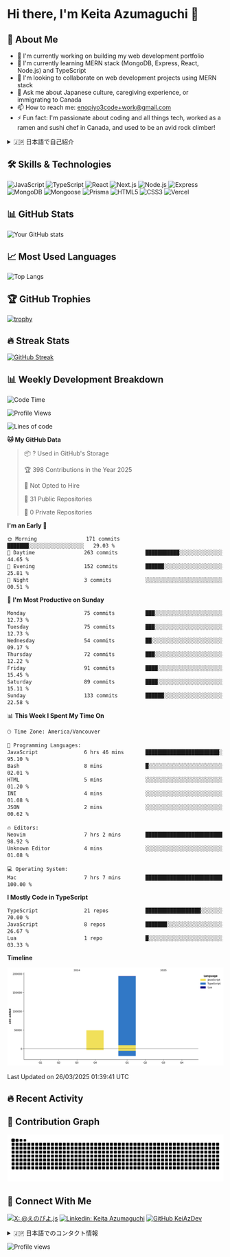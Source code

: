 # Hi there, I'm Keita Azumaguchi 👋

## 🚀 About Me
- 🔭 I'm currently working on building my web development portfolio
- 🌱 I'm currently learning MERN stack (MongoDB, Express, React, Node.js) and TypeScript
- 👯 I'm looking to collaborate on web development projects using MERN stack
- 💬 Ask me about Japanese culture, caregiving experience, or immigrating to Canada
- 📫 How to reach me: enopiyo3code+work@gmail.com
- ⚡ Fun fact: I'm passionate about coding and all things tech, worked as a ramen and sushi chef in Canada, and used to be an avid rock climber!

<details>
<summary>🇯🇵 日本語で自己紹介</summary>
<br>
- 🔭 現在の仕事: ウェブ開発ポートフォリオの構築
- 🌱 学習中: MERNスタック（MongoDB、Express、React、Node.js）とTypeScript
- 👯 コラボレーション: MERNスタックを使用したウェブ開発プロジェクト
- 💬 質問歓迎: 日本文化、介護経験、カナダへの移住について
- 📫 連絡先: enopiyo3code+work@gmail.com
- ⚡ 趣味: プログラミング・コーディング・PC関連が一番の情熱。カナダでラーメンと寿司のシェフ経験あり、ロッククライミング経験あり
</details>

## 🛠 Skills & Technologies
![JavaScript](https://img.shields.io/badge/-JavaScript-F7DF1E?style=flat-square&logo=javascript&logoColor=black)
![TypeScript](https://img.shields.io/badge/-TypeScript-3178C6?style=flat-square&logo=typescript&logoColor=white)
![React](https://img.shields.io/badge/-React-61DAFB?style=flat-square&logo=react&logoColor=black)
![Next.js](https://img.shields.io/badge/-Next.js-000000?style=flat-square&logo=next.js&logoColor=white)
![Node.js](https://img.shields.io/badge/-Node.js-339933?style=flat-square&logo=node.js&logoColor=white)
![Express](https://img.shields.io/badge/-Express-000000?style=flat-square&logo=express&logoColor=white)
![MongoDB](https://img.shields.io/badge/-MongoDB-47A248?style=flat-square&logo=mongodb&logoColor=white)
![Mongoose](https://img.shields.io/badge/-Mongoose-880000?style=flat-square&logo=mongoose&logoColor=white)
![Prisma](https://img.shields.io/badge/-Prisma-2D3748?style=flat-square&logo=prisma&logoColor=white)
![HTML5](https://img.shields.io/badge/-HTML5-E34F26?style=flat-square&logo=html5&logoColor=white)
![CSS3](https://img.shields.io/badge/-CSS3-1572B6?style=flat-square&logo=css3&logoColor=white)
![Vercel](https://img.shields.io/badge/-Vercel-000000?style=flat-square&logo=vercel&logoColor=white)

## 📊 GitHub Stats
![Your GitHub stats](https://github-readme-stats.vercel.app/api?username=KeiAzDev&show_icons=true&theme=tokyonight)

## 📈 Most Used Languages
![Top Langs](https://github-readme-stats.vercel.app/api/top-langs/?username=KeiAzDev&layout=compact&theme=tokyonight)

## 🏆 GitHub Trophies
[![trophy](https://github-profile-trophy.vercel.app/?username=KeiAzDev&theme=onedark)](https://github.com/ryo-ma/github-profile-trophy)

## 🔥 Streak Stats
[![GitHub Streak](https://github-readme-streak-stats.herokuapp.com/?user=KeiAzDev&theme=dark)](https://git.io/streak-stats)

## 📊 Weekly Development Breakdown
<!--START_SECTION:waka-->
![Code Time](http://img.shields.io/badge/Code%20Time-1%20hr%2019%20mins-blue)

![Profile Views](http://img.shields.io/badge/Profile%20Views-279-blue)

![Lines of code](https://img.shields.io/badge/From%20Hello%20World%20I%27ve%20Written-242.3%20thousand%20lines%20of%20code-blue)

**🐱 My GitHub Data** 

> 📦 ? Used in GitHub's Storage 
 > 
> 🏆 398 Contributions in the Year 2025
 > 
> 🚫 Not Opted to Hire
 > 
> 📜 31 Public Repositories 
 > 
> 🔑 0 Private Repositories 
 > 
**I'm an Early 🐤** 

```text
🌞 Morning                171 commits         ███████░░░░░░░░░░░░░░░░░░   29.03 % 
🌆 Daytime                263 commits         ███████████░░░░░░░░░░░░░░   44.65 % 
🌃 Evening                152 commits         ██████░░░░░░░░░░░░░░░░░░░   25.81 % 
🌙 Night                  3 commits           ░░░░░░░░░░░░░░░░░░░░░░░░░   00.51 % 
```
📅 **I'm Most Productive on Sunday** 

```text
Monday                   75 commits          ███░░░░░░░░░░░░░░░░░░░░░░   12.73 % 
Tuesday                  75 commits          ███░░░░░░░░░░░░░░░░░░░░░░   12.73 % 
Wednesday                54 commits          ██░░░░░░░░░░░░░░░░░░░░░░░   09.17 % 
Thursday                 72 commits          ███░░░░░░░░░░░░░░░░░░░░░░   12.22 % 
Friday                   91 commits          ████░░░░░░░░░░░░░░░░░░░░░   15.45 % 
Saturday                 89 commits          ████░░░░░░░░░░░░░░░░░░░░░   15.11 % 
Sunday                   133 commits         ██████░░░░░░░░░░░░░░░░░░░   22.58 % 
```


📊 **This Week I Spent My Time On** 

```text
🕑︎ Time Zone: America/Vancouver

💬 Programming Languages: 
JavaScript               6 hrs 46 mins       ████████████████████████░   95.10 % 
Bash                     8 mins              █░░░░░░░░░░░░░░░░░░░░░░░░   02.01 % 
HTML                     5 mins              ░░░░░░░░░░░░░░░░░░░░░░░░░   01.20 % 
INI                      4 mins              ░░░░░░░░░░░░░░░░░░░░░░░░░   01.08 % 
JSON                     2 mins              ░░░░░░░░░░░░░░░░░░░░░░░░░   00.62 % 

🔥 Editors: 
Neovim                   7 hrs 2 mins        █████████████████████████   98.92 % 
Unknown Editor           4 mins              ░░░░░░░░░░░░░░░░░░░░░░░░░   01.08 % 

💻 Operating System: 
Mac                      7 hrs 7 mins        █████████████████████████   100.00 % 
```

**I Mostly Code in TypeScript** 

```text
TypeScript               21 repos            ██████████████████░░░░░░░   70.00 % 
JavaScript               8 repos             ███████░░░░░░░░░░░░░░░░░░   26.67 % 
Lua                      1 repo              █░░░░░░░░░░░░░░░░░░░░░░░░   03.33 % 
```



**Timeline**

![Lines of Code chart](https://raw.githubusercontent.com/KeiAzDev/KeiAzDev/main/assets/bar_graph.png)


 Last Updated on 26/03/2025 01:39:41 UTC
<!--END_SECTION:waka-->

## 🔥 Recent Activity
<!--START_SECTION:activity-->
<!--END_SECTION:activity-->

## 🐍 Contribution Graph
![Snake animation](https://github.com/KeiAzDev/KeiAzDev/blob/output/github-contribution-grid-snake.svg)

<!-- ## 🔥 Featured Projects
<table>
  <tr>
    <td valign="top" width="50%">
      <h3>Project 1</h3>
      <p>Description of your project in English</p>
      <p><a href="https://github.com/KeiAzDev/Project1">View Project</a></p>
      <details>
        <summary>🇯🇵 日本語の説明</summary>
        <p>プロジェクトの日本語での説明</p>
      </details>
    </td>
    <td valign="top" width="50%">
      <h3>Project 2</h3>
      <p>Description of your project in English</p>
      <p><a href="https://github.com/KeiAzDev/Project2">View Project</a></p>
      <details>
        <summary>🇯🇵 日本語の説明</summary>
        <p>プロジェクトの日本語での説明</p>
      </details>
    </td>
  </tr>
</table> -->

## 📱 Connect With Me
[![X: @えのぴよ.js](https://img.shields.io/twitter/follow/YourTwitterHandle?style=social)](https://twitter.com/@piyo3code)
[![Linkedin: Keita Azumaguchi](https://img.shields.io/badge/-YourLinkedIn-blue?style=flat-square&logo=Linkedin&logoColor=white&link=https://www.linkedin.com/in/YourLinkedIn/)](https://www.linkedin.com/in/keita-azumaguchi/)
[![GitHub KeiAzDev](https://img.shields.io/github/followers/KeiAzDev?label=follow&style=social)](https://github.com/KeiAzDev)

<details>
<summary>🇯🇵 日本語でのコンタクト情報</summary>
<br>

- X: [えのぴよ.js](https://twitter.com/@piyo3code)
- LinkedIn: [LinkedIn](https://www.linkedin.com/in/keita-azumaguchi/)
- メール: enopiyo3code+work@gmail.com
</details>

<!-- Visitor counter -->
![Profile views](https://komarev.com/ghpvc/?username=KeiAzDev&color=green)
